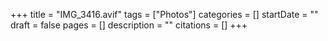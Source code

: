 +++
title = "IMG_3416.avif"
tags = ["Photos"]
categories = []
startDate = ""
draft = false
pages = []
description = ""
citations = []
+++
